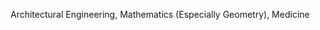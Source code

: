 
Architectural Engineering, Mathematics (Especially Geometry), Medicine

<!---
Yunjia1999/Yunjia1999 is a ✨ special ✨ repository because its `README.md` (this file) appears on your GitHub profile.
You can click the Preview link to take a look at your changes.
--->
